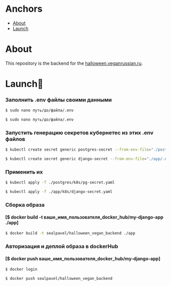 # Anchors

- [About](#About)
- [Launch](#Launch)

# About

This repository is the backend for the [halloween.veganrussian.ru](https://halloween.veganrussian.ru/).

# Launch🚀

### Заполнить .env файлы своими данными
```sh
$ sudo nano путь/до/файла/.env
```
```sh
$ sudo nano путь/до/файла/.env
```
### Запустить генерацию секретов кубернетес из этих .env файлов
```sh
$ kubectl create secret generic postgres-secret --from-env-file="./postgres/.env" --namespace=veg-hw --dry-run=client -o yaml > ./postgres/k8s/pg-secret.yaml
```
```sh
$ kubectl create secret generic django-secret --from-env-file="./app/.env" --namespace=veg-hw --dry-run=client -o yaml > ./app/k8s/django-secret.yaml
```
### Применить их
```sh
$ kubectl apply -f ./postgres/k8s/pg-secret.yaml
```
```sh
$ kubectl apply -f ./app/k8s/django-secret.yaml
```
### Сборка образа
#### [$ docker build -t ваше_имя_пользователя_docker_hub/my-django-app ./app]
```sh
$ docker build -t sealpavel/halloween_vegan_backend ./app
```
### Авторизация и деплой образа в dockerHub
#### [$ docker push ваше_имя_пользователя_docker_hub/my-django-app]
```sh
$ docker login
```
```sh
$ docker push sealpavel/halloween_vegan_backend
```